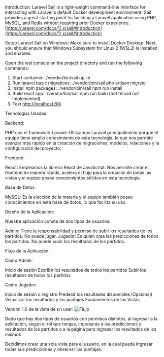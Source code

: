 Introduction:
  Laravel Sail is a light-weight command-line interface for interacting with Laravel's default Docker development environment. Sail provides a great starting point for building a Laravel application using PHP, MySQL, and Redis without requiring prior Docker experience. [https://laravel.com/docs/11.x/sail#introduction](https://laravel.com/docs/11.x/sail#introduction)

Setup Laravel Sail on Windows:
Make sure to install Docker Desktop. Next, you should ensure that Windows Subsystem for Linux 2 (WSL2) is installed and enabled.

Open the wsl console on the project directory and run the following commands:
  1. Start container: ./vendor/bin/sail up -d
  2. Run laravel basic migrations: ./vendor/bin/sail php artisan migrate
  3. Install npm packages: ./vendor/bin/sail npm run install
  4. Build react app: ./vendor/bin/sail npm run build (hot reload not implemented)
  5. Test [http://localhost:80/](http://localhost:80/)

Tecnologías Usadas

Backend:

PHP con el framework Laravel: Utilizamos Laravel principalmente porque el equipo tiene amplio conocimiento de esta tecnología, lo que nos permite avanzar más rápido en la creación de migraciones, modelos, relaciones y la configuración del proyecto.

Frontend:

React: Empleamos la librería React de JavaScript. Nos permite crear el frontend de manera rápida, acelera el flujo para la creación de todas las vistas y el equipo posee conocimientos sólidos en esta tecnología.

Base de Datos:

MySQL: Es la elección de la materia y el equipo también posee conocimientos en esta base de datos, lo que facilita su uso.

Diseño de la Aplicación:

Nuestra aplicación consta de dos tipos de usuarios:

Admin: Tiene la responsabilidad y permiso de subir los resultados de los partidos. No puede jugar.
Jugador: Es quien crea las predicciones de todos los partidos. No puede subir los resultados de los partidos.

Flujo de la Aplicación:

Como Admin:

Inicio de sesión
Escribir los resultados de todos los partidos
Subir los resultados de todos los partidos

Como Jugador:

Inicio de sesión o registro
Predecir los resultados disponibles
(Opcional) Visualizar los resultados y los puntajes
Fundamentos de las Vistas

Version 1.0 de la vista de un user:
![Flujo](https://github.com/brunovillero/ObligatorioBD2/assets/107601706/95a28d1f-7d29-496a-8d65-7eab54040ea4)


Dado que hay dos tipos de usuarios con permisos distintos, al ingresar a la aplicación, según el rol que tengas, ingresarás a las predicciones y resultados de los partidos o a la página para ingresar los resultados de los mismos

Decidimos crear una sola vista para el usuario, en la cual puede ingresar todas sus predicciones y observar los puntajes.
